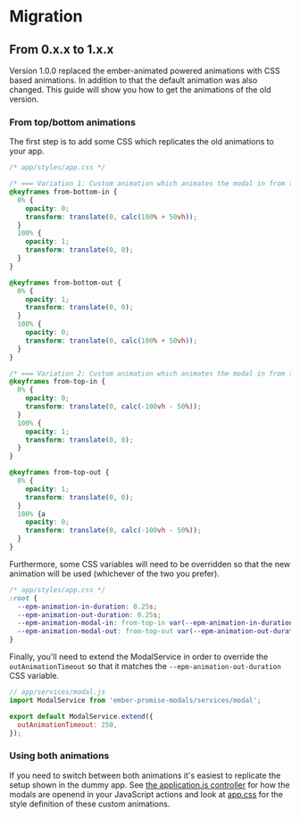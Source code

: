 # Migration

## From 0.x.x to 1.x.x
Version 1.0.0 replaced the ember-animated powered animations with CSS based animations. In addition to that the default animation was also changed. This guide will show you how to get the animations of the old version.

### From top/bottom animations

The first step is to add some CSS which replicates the old animations to your app.

```css
/* app/styles/app.css */

/* === Variation 1: Custom animation which animates the modal in from the bottom and back */
@keyframes from-bottom-in {
  0% {
    opacity: 0;
    transform: translate(0, calc(100% + 50vh));
  }
  100% {
    opacity: 1;
    transform: translate(0, 0);
  }
}

@keyframes from-bottom-out {
  0% {
    opacity: 1;
    transform: translate(0, 0);
  }
  100% {
    opacity: 0;
    transform: translate(0, calc(100% + 50vh));
  }
}

/* === Variation 2: Custom animation which animates the modal in from the top and back */
@keyframes from-top-in {
  0% {
    opacity: 0;
    transform: translate(0, calc(-100vh - 50%));
  }
  100% {
    opacity: 1;
    transform: translate(0, 0);
  }
}

@keyframes from-top-out {
  0% {
    opacity: 1;
    transform: translate(0, 0);
  }
  100% {a
    opacity: 0;
    transform: translate(0, calc(-100vh - 50%));
  }
}
```

Furthermore, some CSS variables will need to be overridden so that the new animation will be used (whichever of the two you prefer).

```css
/* app/styles/app.css */
:root {
  --epm-animation-in-duration: 0.25s;
  --epm-animation-out-duration: 0.25s;
  --epm-animation-modal-in: from-top-in var(--epm-animation-in-duration) ease-out;
  --epm-animation-modal-out: from-top-out var(--epm-animation-out-duration) ease-in;
}
```

Finally, you'll need to extend the ModalService in order to override the `outAnimationTimeout` so that it matches the `--epm-animation-out-duration` CSS variable.

```javascript
// app/services/modal.js
import ModalService from 'ember-promise-modals/services/modal';

export default ModalService.extend({
  outAnimationTimeout: 250,
});
```

### Using both animations
If you need to switch between both animations it's easiest to replicate the setup shown in the dummy app. See [the application.js controller](./tests/dummy/app/controllers/application.js)
for how the modals are openend in your JavaScript actions and look at
[app.css](./tests/dummy/app/styles/app.css) for the style definition of these
custom animations.
